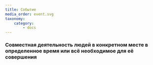 ```yaml
---
title: Событие
media_order: event.svg
taxonomy:
    category:
        - docs
---
```


### Cовместная деятельность людей в конкретном месте в определенное время или всё необходимое для её совершения
